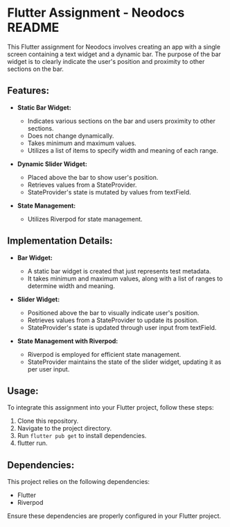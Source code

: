 # Flutter Assignment - Neodocs README

This Flutter assignment for Neodocs involves creating an app with a single screen containing a text widget and a dynamic bar. The purpose of the bar widget is to clearly indicate the user's position and proximity to other sections on the bar. 

## Features:

- **Static Bar Widget:**
  - Indicates various sections on the bar and users proximity to other sections.
  - Does not change dynamically.
  - Takes minimum and maximum values.
  - Utilizes a list of items to specify width and meaning of each range.

- **Dynamic Slider Widget:**
  - Placed above the bar to show user's position.
  - Retrieves values from a StateProvider.
  - StateProvider's state is mutated by values from textField.

- **State Management:**
  - Utilizes Riverpod for state management.

## Implementation Details:

- **Bar Widget:**
  - A static bar widget is created that just represents test metadata.
  - It takes minimum and maximum values, along with a list of ranges to determine width and meaning.

- **Slider Widget:**
  - Positioned above the bar to visually indicate user's position.
  - Retrieves values from a StateProvider to update its position.
  - StateProvider's state is updated through user input from textField.

- **State Management with Riverpod:**
  - Riverpod is employed for efficient state management.
  - StateProvider maintains the state of the slider widget, updating it as per user input.

## Usage:

To integrate this assignment into your Flutter project, follow these steps:

1. Clone this repository.
2. Navigate to the project directory.
3. Run `flutter pub get` to install dependencies.
4. flutter run.

## Dependencies:

This project relies on the following dependencies:

- Flutter
- Riverpod

Ensure these dependencies are properly configured in your Flutter project.

